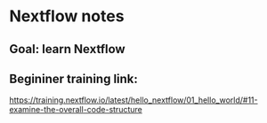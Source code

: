 # Nextflow notes

## Goal: learn Nextflow

## Begininer training link:

https://training.nextflow.io/latest/hello_nextflow/01_hello_world/#11-examine-the-overall-code-structure

